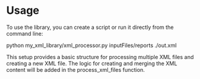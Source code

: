 # Usage

To use the library, you can create a script or run it directly from the command line:

python my_xml_library/xml_processor.py inputFiles/reports ./out.xml

This setup provides a basic structure for processing multiple XML files and creating a new XML file. The logic for creating and merging the XML content will be added in the process_xml_files function.


